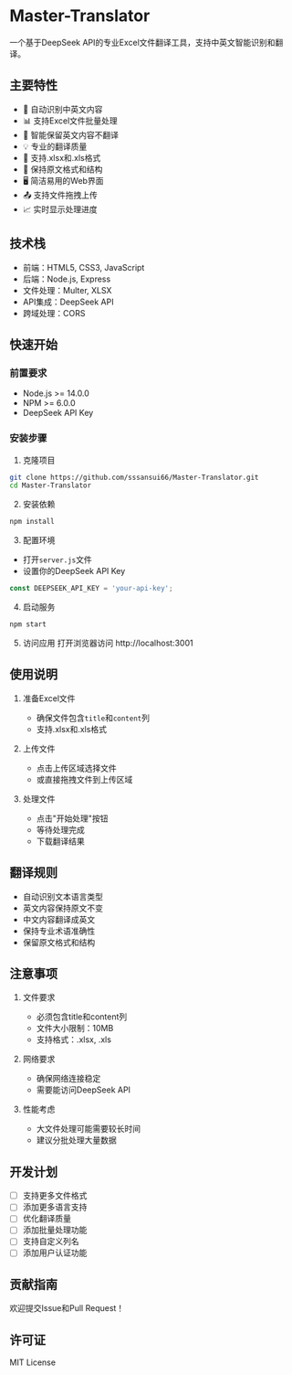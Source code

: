 # Master-Translator

一个基于DeepSeek API的专业Excel文件翻译工具，支持中英文智能识别和翻译。

## 主要特性

- 🚀 自动识别中英文内容
- 📊 支持Excel文件批量处理
- 🔄 智能保留英文内容不翻译
- 💡 专业的翻译质量
- 🎯 支持.xlsx和.xls格式
- 📝 保持原文格式和结构
- 🖥️ 简洁易用的Web界面
- 📤 支持文件拖拽上传
- 📈 实时显示处理进度

## 技术栈

- 前端：HTML5, CSS3, JavaScript
- 后端：Node.js, Express
- 文件处理：Multer, XLSX
- API集成：DeepSeek API
- 跨域处理：CORS

## 快速开始

### 前置要求

- Node.js >= 14.0.0
- NPM >= 6.0.0
- DeepSeek API Key

### 安装步骤

1. 克隆项目
```bash
git clone https://github.com/sssansui66/Master-Translator.git
cd Master-Translator
```

2. 安装依赖
```bash
npm install
```

3. 配置环境
- 打开`server.js`文件
- 设置你的DeepSeek API Key
```javascript
const DEEPSEEK_API_KEY = 'your-api-key';
```

4. 启动服务
```bash
npm start
```

5. 访问应用
打开浏览器访问 http://localhost:3001

## 使用说明

1. 准备Excel文件
   - 确保文件包含`title`和`content`列
   - 支持.xlsx和.xls格式

2. 上传文件
   - 点击上传区域选择文件
   - 或直接拖拽文件到上传区域

3. 处理文件
   - 点击"开始处理"按钮
   - 等待处理完成
   - 下载翻译结果

## 翻译规则

- 自动识别文本语言类型
- 英文内容保持原文不变
- 中文内容翻译成英文
- 保持专业术语准确性
- 保留原文格式和结构

## 注意事项

1. 文件要求
   - 必须包含title和content列
   - 文件大小限制：10MB
   - 支持格式：.xlsx, .xls

2. 网络要求
   - 确保网络连接稳定
   - 需要能访问DeepSeek API

3. 性能考虑
   - 大文件处理可能需要较长时间
   - 建议分批处理大量数据

## 开发计划

- [ ] 支持更多文件格式
- [ ] 添加更多语言支持
- [ ] 优化翻译质量
- [ ] 添加批量处理功能
- [ ] 支持自定义列名
- [ ] 添加用户认证功能

## 贡献指南

欢迎提交Issue和Pull Request！

## 许可证

MIT License 